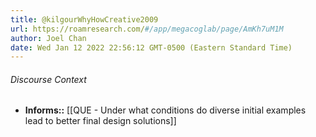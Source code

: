 ```yaml
---
title: @kilgourWhyHowCreative2009
url: https://roamresearch.com/#/app/megacoglab/page/AmKh7uM1M
author: Joel Chan
date: Wed Jan 12 2022 22:56:12 GMT-0500 (Eastern Standard Time)
---
```




###### Discourse Context

- **Informs::** [[QUE - Under what conditions do diverse initial examples lead to better final design solutions]]
